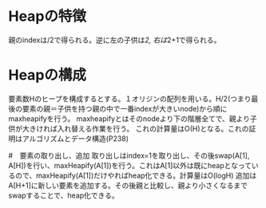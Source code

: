# Heapの特徴
親のindexは/2で得られる。逆に左の子供は*2, 右は*2+1で得られる。

# Heapの構成
要素数Hのヒープを構成するとする。１オリジンの配列を用いる。H/2(つまり最後の要素の親＝子供を持つ親の中で一番indexが大きいnode)から順にmaxheapifyを行う。
maxheapifyとはそのnodeより下の階層全てで、親より子供が大きければ入れ替える作業を行う。
これの計算量はO(H)となる。これの証明はアルゴリズムとデータ構造(P238)

#　要素の取り出し、追加
取り出しはindex=1を取り出し、その後swap(A[1], A[H])を行い、maxHeapify(A[1])を行う。これはA[1]以外は既にheapとなっているので、maxHeapify(A[1])だけやればheap化できる。計算量はO(logH)
追加はA[H+1]に新しい要素を追加する。その後親と比較し、親より小さくなるまでswapすることで、heap化できる。
